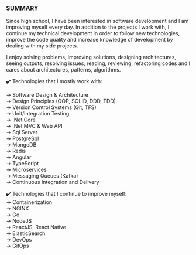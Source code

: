 ### SUMMARY

Since high school, I have been interested in software development and I am improving myself every day. In addition to the projects I work with, I continue my technical development in order to follow new technologies, improve the code quality and increase knowledge of development by dealing with my side projects.

I enjoy solving problems, improving solutions, designing architectures, seeing outputs, resolving issues, reading, reviewing, refactoring codes and I cares about architectures, patterns, algorithms.

✔️ Technologies that I mostly work with:

→ Software Design & Architecture
<br />
→ Design Principles (OOP, SOLID, DDD, TDD)
<br />
→ Version Control Systems (Git, TFS)
<br />
→ Unit/Integration Testing
<br />
→ .Net Core
<br />
→ .Net MVC & Web API
<br />
→ Sql Server
<br />
→ PostgreSql
<br />
→ MongoDB
<br />
→ Redis
<br />
→ Angular
<br />
→ TypeScript
<br />
→ Microservices
<br />
→ Messaging Queues (Kafka)
<br />
→ Continuous Integration and Delivery

✔️ Technologies that I continue to improve myself:
<br />
→ Containerization
<br />
→ NGINX
<br />
→ Go
<br />
→ NodeJS
<br />
→ ReactJS, React Native
<br />
→ ElasticSearch
<br />
→ DevOps
<br />
→ GitOps
